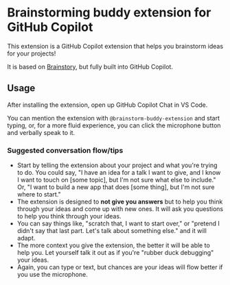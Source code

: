# Brainstorming buddy extension for GitHub Copilot

This extension is a GitHub Copilot extension that helps you brainstorm ideas for your projects!

It is based on [Brainstory](https://github.com/brainstory), but fully built into GitHub Copilot.

## Usage

After installing the extension, open up GitHub Copilot Chat in VS Code.

You can mention the extension with `@brainstorm-buddy-extension` and start typing, or, for a more fluid experience, you can click the microphone button and verbally speak to it.

### Suggested conversation flow/tips

- Start by telling the extension about your project and what you're trying to do. You could say, "I have an idea for a talk I want to give, and I know I want to touch on [some topic], but I'm not sure what else to include." Or, "I want to build a new app that does [some thing], but I'm not sure where to start."
- The extension is designed to **not give you answers** but to help you think through your ideas and come up with new ones. It will ask you questions to help you think through your ideas.
- You can say things like, "scratch that, I want to start over," or "pretend I didn't say that last part. Let's talk about something else." and it will adapt.
- The more context you give the extension, the better it will be able to help you. Let yourself talk it out as if you're "rubber duck debugging" your ideas.
- Again, you can type or text, but chances are your ideas will flow better if you use the microphone.
